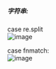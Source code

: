 ##### 字符串:  
case re.split  
![image](https://github.com/user-attachments/assets/6b43f4de-57c9-4842-a029-0a50c1aec4d8)  

case fnmatch:  
![image](https://github.com/user-attachments/assets/0d3c9359-5706-4a99-bf7a-15cd29b8ad93)

